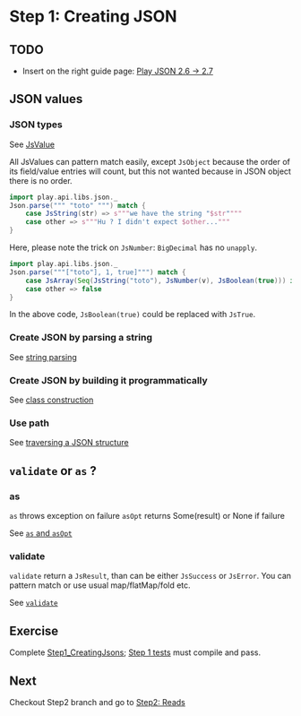 Step 1: Creating JSON
=====================

## TODO

 - Insert on the right guide page: [Play JSON 2.6 -> 2.7](https://www.playframework.com/documentation/2.7.x/Migration26#Play-JSON-API-changes)


## JSON values
### JSON types
 
See [JsValue](https://www.playframework.com/documentation/2.7.x/ScalaJson#JsValue)

All JsValues can pattern match easily, except `JsObject` because the order of its field/value entries will count, but this not wanted because in JSON object there is no order.

```scala
import play.api.libs.json._
Json.parse(""" "toto" """) match {
    case JsString(str) => s"""we have the string "$str""""
    case other => s"""Hu ? I didn't expect $other..."""
}
```
Here, please note the trick on `JsNumber`: `BigDecimal` has no `unapply`. 
```scala
import play.api.libs.json._
Json.parse("""["toto"], 1, true]""") match {
    case JsArray(Seq(JsString("toto"), JsNumber(v), JsBoolean(true))) if v == BigDecimal("1")=> true
    case other => false
}
```

In the above code, `JsBoolean(true)` could be replaced with `JsTrue`.

### Create JSON by parsing a string

See  [string parsing](https://www.playframework.com/documentation/2.7.x/ScalaJson#Using-string-parsing)

### Create JSON by building it programmatically

See [class construction](https://www.playframework.com/documentation/2.7.x/ScalaJson#Using-class-construction)

### Use path

See [traversing a JSON structure](https://www.playframework.com/documentation/2.7.x/ScalaJson#Traversing-a-JsValue-structure)

## `validate` or `as` ?

### as

`as` throws exception on failure
`asOpt` returns Some(result) or None if failure

See [`as` and `asOpt`](https://www.playframework.com/documentation/2.7.x/ScalaJson#Using-JsValue.as/asOpt) 

### validate

`validate` return a `JsResult`, than can be either `JsSuccess` or `JsError`. You can pattern match or use usual map/flatMap/fold etc.

See [`validate`](https://www.playframework.com/documentation/2.7.x/ScalaJson#Using-validation)

## Exercise

Complete [Step1_CreatingJsons](../src/main/scala/service/Step1_CreatingJsons.scala); [Step 1 tests](../src/test/scala/service/Step1_CreatingJsonsSpec.scala) must compile and pass.

## Next

Checkout Step2 branch and go to [Step2: Reads](./Step2.md)
